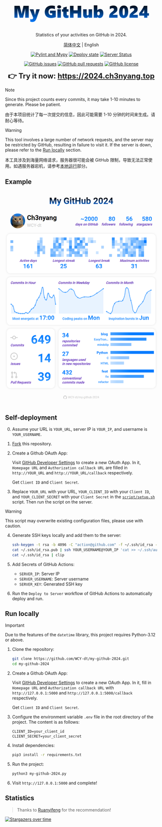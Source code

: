 <div align="center">
  <img src="logo.png" alt="logo" />

  Statistics of your activities on GitHub in 2024.

  [简体中文](README_zh-CN.md) | English

  [![Pylint and Mypy](https://github.com/WCY-dt/my-github-2024/actions/workflows/pylint_and_mypy.yml/badge.svg)](https://github.com/WCY-dt/my-github-2024/actions/workflows/pylint_and_mypy.yml) [![Deploy state](https://github.com/WCY-dt/my-github-2024/actions/workflows/deploy.yml/badge.svg)](https://github.com/WCY-dt/my-github-2024/actions/workflows/deploy.yml) [![Server Status](https://img.shields.io/badge/dynamic/json?logo=linux&color=brightgreen&label=Server%20status&query=%24.status&cacheSeconds=600&url=https%3A%2F%2F2024.ch3nyang.top%2Fstatus)](https://2024.ch3nyang.top)

  [![GitHub issues](https://img.shields.io/github/issues/WCY-dt/my-github-2024)](https://github.com/WCY-dt/my-github-2024/issues) [![GitHub pull requests](https://img.shields.io/github/issues-pr/WCY-dt/my-github-2024)](https://github.com/WCY-dt/my-github-2024/pulls) [![GitHub license](https://img.shields.io/github/license/WCY-dt/my-github-2024)](https://github.com/WCY-dt/my-github-2024/blob/main/LICENSE)

  <strong style="font-size: 24px;">👉 Try it now: <a href="https://2024.ch3nyang.top">https://2024.ch3nyang.top</a></strong>
</div>

> [!NOTE]
>
> Since this project counts every commits, it may take 1-10 minutes to generate. Please be patient.
>
> 由于本项目统计了每一次提交的信息，因此可能需要 1-10 分钟的时间来生成。请耐心等待。


> [!WARNING]
>
> This tool involves a large number of network requests, and the server may be restricted by GitHub, resulting in failure to visit it. If the server is down, please refer to the [Run locally](#run-locally) section.
>
> 本工具涉及到海量网络请求，服务器很可能会被 GitHub 限制，导致无法正常使用。如遇服务器宕机，请参考[本地运行](README_zh-CN.md#本地运行)部分。

## Example

![example](example.png)

## Self-deployment

0. Assume your URL is `YOUR_URL`, server IP is `YOUR_IP`, and username is `YOUR_USERNAME`.

1. [Fork](https://github.com/WCY-dt/my-github-2024/fork) this repository.

2. Create a Github OAuth App:

    Visit [GitHub Developer Settings](https://github.com/settings/developers) to create a new OAuth App. In it, `Homepage URL` and `Authorization callback URL` are filled in `http://YOUR_URL` and `http://YOUR_URL/callback` respectively.

    Get `Client ID` and `Client Secret`.

3. Replace `YOUR_URL` with your URL, `YOUR_CLIENT_ID` with your `Client ID`, and `YOUR_CLIENT_SECRET` with your `Client Secret` in the [`script/setup.sh`](script/setup.sh) script. Then run the script on the server.

> [!WARNING]
>
> This script may overwrite existing configuration files, please use with caution.

4. Generate SSH keys locally and add them to the server:

    ```bash
    ssh-keygen -t rsa -b 4096 -C "action@github.com" -f ~/.ssh/id_rsa -N ""
    cat ~/.ssh/id_rsa.pub | ssh YOUR_USERNAME@YOUR_IP 'cat >> ~/.ssh/authorized_keys'
    cat ~/.ssh/id_rsa | clip
    ```

5. Add Secrets of GitHub Actions:

    - `SERVER_IP`: Server IP
    - `SERVER_USERNAME`: Server username
    - `SERVER_KEY`: Generated SSH key

6. Run the `Deploy to Server` workflow of GitHub Actions to automatically deploy and run.

## Run locally

> [!IMPORTANT]
>
> Due to the features of the `datetime` library, this project requires Python-3.12 or above.

1. Clone the repository:

    ```bash
    git clone https://github.com/WCY-dt/my-github-2024.git
    cd my-github-2024
    ```

2. Create a Github OAuth App:

    Visit [GitHub Developer Settings](https://github.com/settings/developers) to create a new OAuth App. In it, fill in `Homepage URL` and `Authorization callback URL` with `http://127.0.0.1:5000` and `http://127.0.0.1:5000/callback` respectively.

    Get `Client ID` and `Client Secret`.

3. Configure the environment variable `.env` file in the root directory of the project. The content is as follows:

    ```env
    CLIENT_ID=your_client_id
    CLIENT_SECRET=your_client_secret
    ```

4. Install dependencies:

    ```bash
    pip3 install -r requirements.txt
    ```

5. Run the project:

    ```bash
    python3 my-github-2024.py
    ```

6. Visit `http://127.0.0.1:5000` and complete!

## Statistics

> Thanks to [Ruanyifeng](https://github.com/ruanyf) for the recommendation!

[![Stargazers over time](https://starchart.cc/WCY-dt/my-github-2024.svg?background=%23FFFFFF&axis=%23333333&line=%232da44e)](https://starchart.cc/WCY-dt/my-github-2024)
